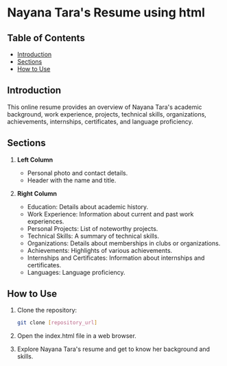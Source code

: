 
# Nayana Tara's Resume using html



## Table of Contents

- [Introduction](#introduction)
- [Sections](#sections)
- [How to Use](#how-to-use)


## Introduction

This online resume provides an overview of Nayana Tara's academic background, work experience, projects, technical skills, organizations, achievements, internships, certificates, and language proficiency.

## Sections

1. **Left Column**
   - Personal photo and contact details.
   - Header with the name and title.

2. **Right Column**
   - Education: Details about academic history.
   - Work Experience: Information about current and past work experiences.
   - Personal Projects: List of noteworthy projects.
   - Technical Skills: A summary of technical skills.
   - Organizations: Details about memberships in clubs or organizations.
   - Achievements: Highlights of various achievements.
   - Internships and Certificates: Information about internships and certificates.
   - Languages: Language proficiency.

## How to Use

1. Clone the repository:

   ```bash
   git clone [repository_url]

2. Open the index.html file in a web browser.

3. Explore Nayana Tara's resume and get to know her background and skills.

